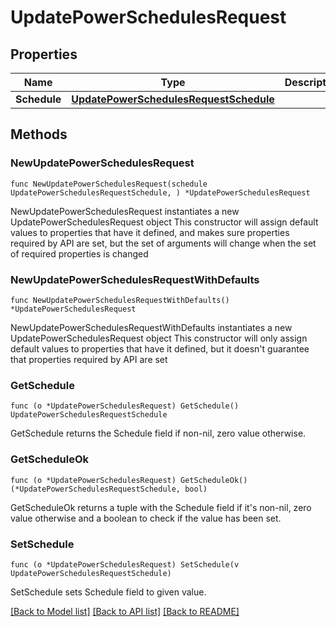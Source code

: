 # UpdatePowerSchedulesRequest

## Properties

Name | Type | Description | Notes
------------ | ------------- | ------------- | -------------
**Schedule** | [**UpdatePowerSchedulesRequestSchedule**](UpdatePowerSchedulesRequestSchedule.md) |  | 

## Methods

### NewUpdatePowerSchedulesRequest

`func NewUpdatePowerSchedulesRequest(schedule UpdatePowerSchedulesRequestSchedule, ) *UpdatePowerSchedulesRequest`

NewUpdatePowerSchedulesRequest instantiates a new UpdatePowerSchedulesRequest object
This constructor will assign default values to properties that have it defined,
and makes sure properties required by API are set, but the set of arguments
will change when the set of required properties is changed

### NewUpdatePowerSchedulesRequestWithDefaults

`func NewUpdatePowerSchedulesRequestWithDefaults() *UpdatePowerSchedulesRequest`

NewUpdatePowerSchedulesRequestWithDefaults instantiates a new UpdatePowerSchedulesRequest object
This constructor will only assign default values to properties that have it defined,
but it doesn't guarantee that properties required by API are set

### GetSchedule

`func (o *UpdatePowerSchedulesRequest) GetSchedule() UpdatePowerSchedulesRequestSchedule`

GetSchedule returns the Schedule field if non-nil, zero value otherwise.

### GetScheduleOk

`func (o *UpdatePowerSchedulesRequest) GetScheduleOk() (*UpdatePowerSchedulesRequestSchedule, bool)`

GetScheduleOk returns a tuple with the Schedule field if it's non-nil, zero value otherwise
and a boolean to check if the value has been set.

### SetSchedule

`func (o *UpdatePowerSchedulesRequest) SetSchedule(v UpdatePowerSchedulesRequestSchedule)`

SetSchedule sets Schedule field to given value.



[[Back to Model list]](../README.md#documentation-for-models) [[Back to API list]](../README.md#documentation-for-api-endpoints) [[Back to README]](../README.md)


